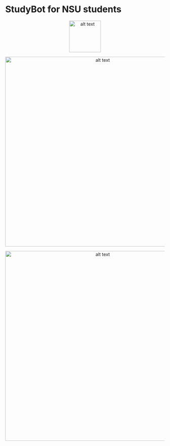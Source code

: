 # StudyBot for NSU students 

<p align="center">
<img src="https://i.ibb.co/SNgYqwJ/Group-1.png" align="middle" alt="alt text" width="100"/>
</p>

<p align="center">
<img src="https://i.ibb.co/bRSxRPc/studybot-info.png" align="middle" alt="alt text" width="600"/>
</p>
<p align="center">
<img src="https://i.ibb.co/bNzdxjp/Screenshot-2021-04-29-at-21-37-54.png" align="middle" alt="alt text" width="600"/>
</p>